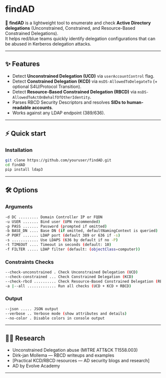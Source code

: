 # findAD

🔎 **findAD** is a lightweight tool to enumerate and check **Active Directory delegations** (Unconstrained, Constrained, and Resource-Based Constrained Delegations).  
It helps red/blue teams quickly identify delegation configurations that can be abused in Kerberos delegation attacks.

---

## ✨ Features

- Detect **Unconstrained Delegation (UCD)** via `userAccountControl` flag.
- Detect **Constrained Delegation (KCD)** via `msDS-AllowedToDelegateTo` (+ optional S4U/Protocol Transition).
- Detect **Resource-Based Constrained Delegation (RBCD)** via `msDS-AllowedToActOnBehalfOfOtherIdentity`.
- Parses RBCD Security Descriptors and resolves **SIDs to human-readable accounts**.
- Works against any LDAP endpoint (389/636).

---

## ⚡ Quick start

### Installation
```bash
git clone https://github.com/youruser/findAD.git
cd findAD
pip install ldap3

```
---

##  🛠 Options

### Arguments
```bash
-d DC ......... Domain Controller IP or FQDN
-u USER ....... Bind user (UPN recommended)
-p PASS ....... Password (prompted if omitted)
-b BASE_DN .... Base DN (if omitted, defaultNamingContext is queried)
-P PORT ....... LDAP port (default 389 or 636 if -s)
-s ............ Use LDAPS (636 by default if no -P)
-t TIMEOUT .... Timeout in seconds (default: 10)
-f FILTER ..... LDAP filter (default: (objectClass=computer))
```
### Constraints Checks
```bash
--check-unconstrained . Check Unconstrained Delegation (UCD)
--check-constrained ... Check Constrained Delegation (KCD)
--check-rbcd .......... Check Resource-Based Constrained Delegation (RBCD)
-a |--all ............. Run all checks (UCD + KCD + RBCD)
```
### Output
```bash
--json ..... JSON output
--verbose .. Verbose mode (show attributes and details)
--no-color . Disable colors in console output
```
---
## 👨‍💻 Research
- Unconstrained Delegation abuse (MITRE ATT&CK T1558.003)
- Dirk-jan Mollema — RBCD writeups and examples
- [Practical KCD/RBCD resources — AD security blogs and research]
- AD by Evolve Academy
---

